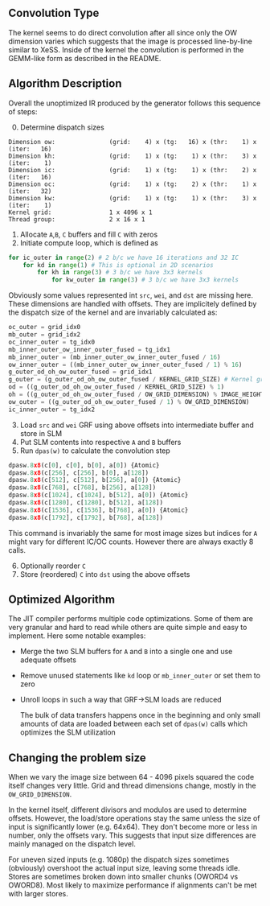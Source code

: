 
## Convolution Type

The kernel seems to do direct convolution after all since only the OW dimension varies which suggests that the image is processed line-by-line similar to XeSS.
Inside of the kernel the convolution is performed in the GEMM-like form as described in the README.

## Algorithm Description
Overall the unoptimized IR produced by the generator follows this sequence of steps:

0. Determine dispatch sizes
```
Dimension ow:               (grid:    4) x (tg:   16) x (thr:    1) x (iter:   16)
Dimension kh:               (grid:    1) x (tg:    1) x (thr:    3) x (iter:    1)
Dimension ic:               (grid:    1) x (tg:    1) x (thr:    2) x (iter:   16)
Dimension oc:               (grid:    1) x (tg:    2) x (thr:    1) x (iter:   32)
Dimension kw:               (grid:    1) x (tg:    1) x (thr:    3) x (iter:    1)
Kernel grid:                1 x 4096 x 1
Thread group:               2 x 16 x 1
```
1. Allocate `A`,`B`, `C` buffers and fill `C` with zeros
2. Initiate compute loop, which is defined as
```python
for ic_outer in range(2) # 2 b/c we have 16 iterations and 32 IC
    for kd in range(1) # This is optional in 2D scenarios
        for kh in range(3) # 3 b/c we have 3x3 kernels
            for kw_outer in range(3) # 3 b/c we have 3x3 kernels
```

Obviously some values represented int `src`, `wei`, and `dst` are missing here. These dimensions are handled with offsets.
They are implicitely defined by the dispatch size of the kernel and are invariably calculated as:
```python
oc_outer = grid_idx0
mb_outer = grid_idx2
oc_inner_outer = tg_idx0
mb_inner_outer_ow_inner_outer_fused = tg_idx1
mb_inner_outer = (mb_inner_outer_ow_inner_outer_fused / 16)
ow_inner_outer = ((mb_inner_outer_ow_inner_outer_fused / 1) % 16)
g_outer_od_oh_ow_outer_fused = grid_idx1
g_outer = (g_outer_od_oh_ow_outer_fused / KERNEL_GRID_SIZE) # Kernel grid size is defined in the problem definition and equals OW_GRID_DIMENSION * IMAGE_HEIGHT
od = ((g_outer_od_oh_ow_outer_fused / KERNEL_GRID_SIZE) % 1)
oh = ((g_outer_od_oh_ow_outer_fused / OW_GRID_DIMENSION) % IMAGE_HEIGHT) # OW_GRID_DIMENSION varies per image size
ow_outer = ((g_outer_od_oh_ow_outer_fused / 1) % OW_GRID_DIMENSION)
ic_inner_outer = tg_idx2
``` 
3. Load `src` and `wei` GRF using above offsets into intermediate buffer and store in SLM
4. Put SLM contents into respective `A` and `B` buffers
5. Run `dpas(w)` to calculate the convolution step
```python
dpasw.8x8(c[0], c[0], b[0], a[0]) {Atomic}
dpasw.8x8(c[256], c[256], b[0], a[128])
dpasw.8x8(c[512], c[512], b[256], a[0]) {Atomic}
dpasw.8x8(c[768], c[768], b[256], a[128])
dpasw.8x8(c[1024], c[1024], b[512], a[0]) {Atomic}
dpasw.8x8(c[1280], c[1280], b[512], a[128])
dpasw.8x8(c[1536], c[1536], b[768], a[0]) {Atomic}
dpasw.8x8(c[1792], c[1792], b[768], a[128])
```
This command is invariably the same for most image sizes but indices for `A` might vary for different IC/OC counts. However there are always exactly 8 calls.

6. Optionally reorder `C`
7. Store (reordered) `C` into `dst` using the above offsets


## Optimized Algorithm

The JIT compiler performs multiple code optimizations. Some of them are very granular and hard to read while others are quite simple and easy to implement. Here some notable examples:

* Merge the two SLM buffers for `A` and `B` into a single one and use adequate offsets
* Remove unused statements like `kd` loop or `mb_inner_outer` or set them to zero
* Unroll loops in such a way that GRF->SLM loads are reduced

    The bulk of data transfers happens once in the beginning and only small amounts of data are loaded between each set of `dpas(w)` calls which optimizes the SLM utilization


## Changing the problem size

When we vary the image size between 64 - 4096 pixels squared the code itself changes very little.
Grid and thread dimensions change, mostly in the `OW_GRID_DIMENSION`.

In the kernel itself, different divisors and modulos are used to determine offsets. However, the load/store operations stay the same unless the size of input is significantly lower (e.g. 64x64).
They don't become more or less in number, only the offsets vary. This suggests that input size differences are mainly managed on the dispatch level.

For uneven sized inputs (e.g. 1080p) the dispatch sizes sometimes (obviously) overshoot the actual input size, leaving some threads idle.
Stores are sometimes broken down into smaller chunks (OWORD4 vs OWORD8). Most likely to maximize performance if alignments can't be met with larger stores.